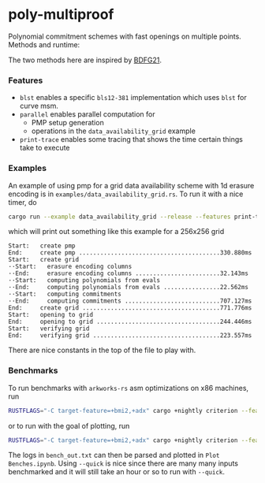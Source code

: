 # poly-multiproof

Polynomial commitment schemes with fast openings on multiple points. 
Methods and runtime:

The two methods here are inspired by [BDFG21](https://eprint.iacr.org/2020/081.pdf).

### Features
* `blst` enables a specific `bls12-381` implementation which uses `blst` for curve msm.
* `parallel` enables parallel computation for
  * PMP setup generation
  * operations in the `data_availability_grid` example
* `print-trace` enables some tracing that shows the time certain things take to execute

### Examples

An example of using pmp for a grid data availability scheme with 1d erasure encoding is in `examples/data_availability_grid.rs`. To run it with a nice timer, do
```bash
cargo run --example data_availability_grid --release --features print-trace,blst,parallel
```

which will print out something like this example for a 256x256 grid
```
Start:   create pmp
End:     create pmp ........................................330.880ms
Start:   create grid
··Start:   erasure encoding columns
··End:     erasure encoding columns ........................32.143ms
··Start:   computing polynomials from evals
··End:     computing polynomials from evals ................22.562ms
··Start:   computing commitments
··End:     computing commitments ...........................707.127ms
End:     create grid .......................................771.776ms
Start:   opening to grid
End:     opening to grid ...................................244.446ms
Start:   verifying grid
End:     verifying grid ....................................223.557ms
```

There are nice constants in the top of the file to play with.

### Benchmarks

To run benchmarks with `arkworks-rs` asm optimizations on x86 machines, run
```bash
RUSTFLAGS="-C target-feature=+bmi2,+adx" cargo +nightly criterion --features asm
```
or to run with the goal of plotting, run
```bash
RUSTFLAGS="-C target-feature=+bmi2,+adx" cargo +nightly criterion --features asm --plotting-backend disabled -- --quick --quiet &> bench_out.txt
```
The logs in `bench_out.txt` can then be parsed and plotted in `Plot Benches.ipynb`. 
Using `--quick` is nice since there are many many inputs benchmarked and it will still take an hour or so to run with `--quick`.
